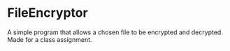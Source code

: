 # FileEncryptor
A simple program that allows a chosen file to be encrypted and decrypted. Made for a class assignment.

